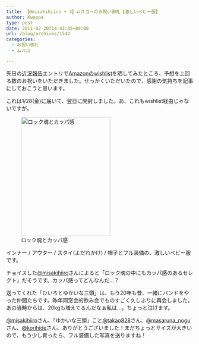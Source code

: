 ```yaml
---
title: 【@misakihiiro + 3】ムスコへのお祝い御礼【激しいベビー服】
author: Kwappa
type: post
date: 2011-02-20T14:43:35+09:00
url: /blog/archives/1542
categories:
  - お祝い御礼
  - ムスコ

---
```

先日の<a href="http://www.kwappa.net/blog/archives/1533" target="_blank" rel="noopener noreferrer">近況報告</a>エントリで<a href="http://www.amazon.co.jp/registry/wishlist/63QLRH25XFYM/ref=cm_wl_rlist_go" target="_blank" rel="noopener noreferrer">Amazonのwishlist</a>を晒してみたところ、予想を上回る数のお祝いをいただきました。せっかくいただいたので、感謝の気持ちを記事にしておこうと思います。

これは1/28(金)に届いて、翌日に開封しました。あ、これもwishlist経由じゃないですが。

<figure id="attachment_1543" aria-describedby="caption-attachment-1543" style="width: 240px" class="wp-caption aligncenter"><img src="/blog/images/2011/02/20110128_01.jpg" alt="ロック魂とカッパ感" title="ロック魂とカッパ感" width="240" height="320" class="size-medium wp-image-1543" /><figcaption id="caption-attachment-1543" class="wp-caption-text">ロック魂とカッパ感</figcaption></figure>

インナー / アウター / スタイ(よだれかけ) / 帽子とフル装備の、激しいベビー服です。

チョイスした<a href="http://twitter.com/misakihiiro" target="_blank" rel="noopener noreferrer">@misakihiiro</a>さんによると「ロック魂の中にもカッパ感のあるセレクト」だそうです。カッパ感ってどんなんだ…？

送ってくれた「ひいろとゆかいな三頭」は、もう20年も昔、一緒にバンドをやった仲間たちです。昨年同窓会的飲み会でものすごく久しぶりに再会しました。あの当時からは、20kgも増えてるんだなぁ私は…。ちょっと泣けます。

<a href="http://twitter.com/misakihiiro" target="_blank" rel="noopener noreferrer">@misakihiiro</a>さん、「ゆかいな三頭」こと<a href="http://twitter.com/takao828" target="_blank" rel="noopener noreferrer">@takao828</a>さん、<a href="http://twitter.com/masaruna_nogu" target="_blank" rel="noopener noreferrer">@masaruna_nogu</a>さん、<a href="http://twitter.com/korihide" target="_blank" rel="noopener noreferrer">@korihide</a>さん、ありがとうございました！まだちょっとサイズが大きいので、もう少し育ったら、フル装備した写真を送りますね！
